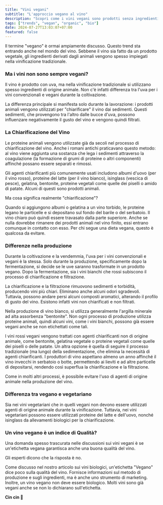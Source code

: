 ```yaml
---
title: "Vini vegani"
subtitle: "L'approccio vegano al vino"
description: "Scopri come i vini vegani sono prodotti senza ingredienti animali, le alternative alla chiarificazione e le differenze rispetto ai vini vegetariani. Verifica se un vino vegano garantisce qualità."
tags: ["trends", "vegan", "organic", "bio"]
date: 2024-07-27T13:03:07+07:00
featured: false
---
```


Il termine "vegano" è ormai ampiamente discusso. Questo trend sta entrando anche nel mondo del vino. Sebbene il vino sia fatto da un prodotto vegetale, gli ingredienti derivati dagli animali vengono spesso impiegati nella vinificazione tradizionale.

### Ma i vini non sono sempre vegani?

Il vino è prodotto con uva, ma nella vinificazione tradizionale si utilizzano spesso ingredienti di origine animale. Non c'è infatti differenza tra l'uva per i vini convenzionali e vegani durante la coltivazione.

La differenza principale si manifesta solo durante la lavorazione: i prodotti animali vengono utilizzati per "chiarificare" il vino dai sedimenti. Questi sedimenti, che provengono tra l'altro dalle bucce d'uva, possono influenzare negativamente il gusto del vino e vengono quindi filtrati.

### La Chiarificazione del Vino

Le proteine animali vengono utilizzate già da secoli nel processo di chiarificazione del vino. Anche i romani antichi praticavano questo metodo: al vino viene aggiunta una sostanza che lega i sedimenti attraverso la coagulazione (la formazione di grumi di proteine o altri componenti) affinché possano essere separati e rimossi.

Gli agenti chiarificanti più comunemente usati includono albumi d'uovo (per il vino rosso), proteine del latte (per il vino bianco), isinglass (vescica di pesce), gelatina, bentonite, proteine vegetali come quelle dei piselli o amido di patate. Alcuni di questi sono prodotti animali.

Ma cosa significa realmente "chiarificazione"?

Quando si aggiungono albumi o gelatina a un vino torbido, le proteine legano le particelle e si depositano sul fondo del barile o del serbatoio. Il vino chiaro può quindi essere travasato dalla parte superiore. Anche se nulla dovrebbe rimanere dei prodotti animali nel vino finito, essi entrano comunque in contatto con esso. Per chi segue una dieta vegana, questo è qualcosa da evitare.

### Differenze nella produzione

Durante la coltivazione e la vendemmia, l'uva per i vini convenzionali e vegani è la stessa. Solo durante la produzione, specificamente dopo la fermentazione, si decide se le uve saranno trasformate in un prodotto vegano. Dopo la fermentazione, sia i vini bianchi che rossi subiscono il processo di chiarificazione e filtrazione.

La chiarificazione e la filtrazione rimuovono sedimenti e torbidità, producendo vini più chiari. Eliminano anche alcuni odori sgradevoli. Tuttavia, possono andare persi alcuni composti aromatici, alterando il profilo di gusto del vino. Esistono infatti vini non chiarificati e non filtrati.

Nella produzione di vino bianco, si utilizza generalmente l'argilla minerale ad alta assorbenza "bentonite". Non ogni processo di produzione utilizza proteine animali, quindi alcuni vini, come i vini bianchi, possono già essere vegani anche se non etichettati come tali.

I vini rossi vegani vengono trattati con agenti chiarificanti non di origine animale, come bentonite, gelatina vegetale o proteine vegetali come quelle dei piselli o delle patate. Un altra opzione è quella di seguire il processo tradizionale (ma lungo) della sedimentazione, che elimina la necessità di agenti chiarificanti. I produttori di vino aspettano almeno un anno affinché il vino invecchi in serbatoio o botte, permettendo ai lieviti e ad altre particelle di depositarsi, rendendo così superflua la chiarificazione e la filtrazione.

Come in molti altri processi, è possibile evitare l'uso di agenti di origine animale nella produzione del vino.

### Differenza tra vegano e vegetariano

Sia nei vini vegetariani che in quelli vegani non devono essere utilizzati agenti di origine animale durante la vinificazione. Tuttavia, nei vini vegetariani possono essere utilizzati proteine del latte e dell'uovo, nonché isinglass da allevamenti biologici per la chiarificazione.

### Un vino vegano è un indice di Qualità?

Una domanda spesso trascurata nelle discussioni sui vini vegani è se un'etichetta vegana garantisca anche una buona qualità del vino.

Gli esperti dicono che la risposta è no.

Come discusso nel nostro articolo sui vini biologici, un'etichetta "Vegano" dice poco sulla qualità del vino. Fornisce informazioni sul metodo di produzione e sugli ingredienti, ma è anche uno strumento di marketing. Inoltre, un vino vegano non deve essere biologico. Molti vini sono già vegani anche se non lo dichiarano sull'etichetta.

**Cin cin 🍷**
